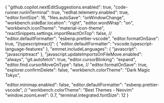 {
"github.copilot.nextEditSuggestions.enabled": true,
"code-runner.runInTerminal": true,
"redhat.telemetry.enabled": true,
"editor.fontSize": 16,
"files.autoSave": "onWindowChange",
"workbench.sideBar.location": "right",
"editor.wordWrap": "on",
"workbench.iconTheme": "material-icon-theme",
"reactSnippets.settings.importReactOnTop": false,
// "editor.defaultFormatter": "esbenp.prettier-vscode",
"editor.formatOnSave": true,
"[typescriptreact]": {
"editor.defaultFormatter": "vscode.typescript-language-features"
},
"emmet.includeLanguages": {
"javascript": "javascriptreact"
},
"javascript.updateImportsOnFileMove.enabled": "always",
"git.autofetch": true,
"editor.cursorBlinking": "expand",
"editor.find.cursorMoveOnType": false,
// "editor.formatOnSave": true,
"explorer.confirmDelete": false,
"workbench.colorTheme": "Dark Magic Tokyo",

"editor.minimap.enabled": false,
"editor.defaultFormatter": "esbenp.prettier-vscode",
// "workbench.colorTheme": "Best Themes - Neovim"
"window.zoomLevel": 0.7,
"terminal.integrated.fontSize": 12
}
